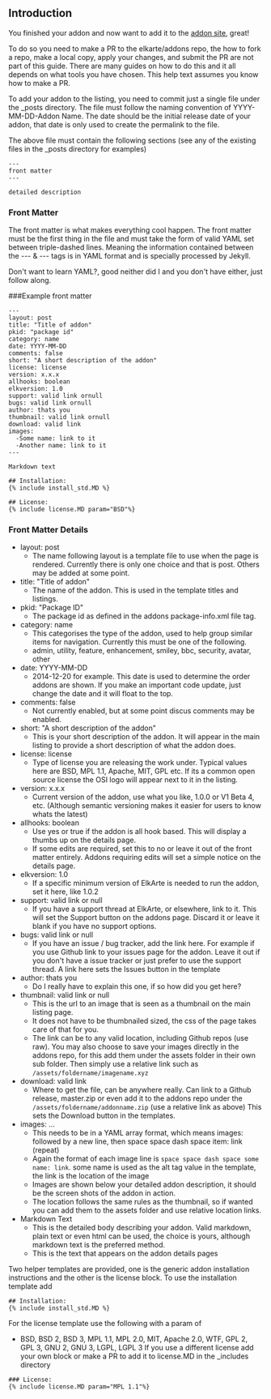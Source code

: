 ## Introduction
You finished your addon and now want to add it to the [addon site](http://addons.elkarte.net), great!  
  
To do so you need to make a PR to the elkarte/addons repo, the how to fork a repo, make a local copy, apply your changes, and submit the PR are not part of this guide. There are many guides on how to do this and it all depends on what tools you have chosen. This help text assumes you know how to make a PR.  
  
To add your addon to the listing, you need to commit just a single file under the _posts directory. The file must follow the naming convention of YYYY-MM-DD-Addon Name. The date should be the initial release date of your addon, that date is only used to create the permalink to the file.  
  
The above file must contain the following sections (see any of the existing files in the _posts directory for examples)  
```
---  
front matter  
---  
  
detailed description  
``` 
### Front Matter
The front matter is what makes everything cool happen. The front matter must be the first thing in the file and must take the form of valid YAML set between triple-dashed lines. Meaning the information contained between the --- & --- tags is in YAML format and is specially processed by Jekyll.

Don't want to learn YAML?, good neither did I and you don't have either, just follow along.  
  
###Example front matter
```
---  
layout: post  
title: "Title of addon"  
pkid: "package id"  
category: name  
date: YYYY-MM-DD  
comments: false  
short: "A short description of the addon"  
license: license  
version: x.x.x  
allhooks: boolean  
elkversion: 1.0  
support: valid link ornull  
bugs: valid link ornull  
author: thats you  
thumbnail: valid link ornull  
download: valid link  
images:  
  -Some name: link to it  
  -Another name: link to it  
---  
  
Markdown text  
  
## Installation:  
{% include install_std.MD %}  
  
## License:  
{% include license.MD param="BSD"%}  
```
### Front Matter Details
* layout: post  
	* The name following layout is a template file to use when the page is rendered. Currently there is only one choice and that is post. Others may be added at
some point.
* title: "Title of addon"  
	* The name of the addon. This is used in the template titles and listings.
* pkid: "Package ID"
	* The package id as defined in the addons package-info.xml file <id> tag.
* category: name  
	* This categorises the type of the addon, used to help group similar items for navigation. Currently this must be one of the following.
	* admin, utility, feature, enhancement, smiley, bbc, security, avatar, other
* date: YYYY-MM-DD  
	* 2014-12-20 for example. This date is used to determine the order addons are shown. If you make an important code update, just change the date and it will float to the top.
* comments: false  
	* Not currently enabled, but at some point discus comments may be enabled.
* short: "A short description of the addon"  
	* This is your short description of the addon. It will appear in the main listing to provide a short description of what the addon does.
* license: license  
	* Type of license you are releasing the work under. Typical values here are BSD, MPL 1.1, Apache, MIT, GPL etc. If its a common open source license the OSI logo will appear next to it in the listing.
* version: x.x.x  
	* Current version of the addon, use what you like, 1.0.0 or V1 Beta 4, etc. (Although semantic versioning makes it easier for users to know whats the latest)
* allhooks: boolean  
	* Use yes or true if the addon is all hook based. This will display a thumbs up on the details page.
	* If some edits are required, set this to no or leave it out of the front matter entirely. Addons requiring edits will set a simple notice on the details page.
* elkversion: 1.0  
	* If a specific minimum version of ElkArte is needed to run the addon, set it here, like 1.0.2
* support: valid link or null  
	* If you have a support thread at ElkArte, or elsewhere, link to it. This will set the Support button on the addons page. Discard it or leave it blank if you have no support options.
* bugs: valid link or null  
	* If you have an issue / bug tracker, add the link here. For example if you use Github link to your issues page for the addon. Leave it out if you don't have a
issue tracker or just prefer to use the support thread. A link here sets the Issues button in the template
* author: thats you  
	* Do I really have to explain this one, if so how did you get here?
* thumbnail: valid link or null  
	* This is the url to an image that is seen as a thumbnail on the main listing page.
	* It does not have to be thumbnailed sized, the css of the page takes care of that for you.
	* The link can be to any valid location, including Github repos (use raw). You may also choose to save your images directly in the addons repo, for this add them under the assets folder in their own sub folder. Then simply use a relative link such as ```/assets/foldername/imagename.xyz```
* download: valid link  
	* Where to get the file, can be anywhere really. Can link to a Github release, master.zip or even add it to the addons repo under the ```/assets/foldername/addonname.zip``` (use a relative link as above) This sets the Download button in the templates.
* images: ...  
	* This needs to be in a YAML array format, which means images: followed by a new line, then space space dash space item: link (repeat)
	* Again the format of each image line is ```space space dash space some name: link```. some name is used as the alt tag value in the template, the link is the location of the image
	* Images are shown below your detailed addon description, it should be the screen shots of the addon in action.
	* The location follows the same rules as the thumbnail, so if wanted you can add them to the assets folder and use relative location links.
* Markdown Text  
	* This is the detailed body describing your addon. Valid markdown, plain text or even html can be used, the choice is yours, although markdown text is the preferred method.
	* This is the text that appears on the addon details pages
  
Two helper templates are provided, one is the generic addon installation instructions and the other is the license block. To use the installation template add  
```
## Installation:  
{% include install_std.MD %}  
```
For the license template use the following with a param of  
* BSD, BSD 2, BSD 3, MPL 1.1, MPL 2.0, MIT, Apache 2.0, WTF, GPL 2, GPL 3, GNU 2, GNU 3, LGPL, LGPL 3 If you use a different license
add your own block or make a PR to add it to license.MD in the _includes directory
```
### License:  
{% include license.MD param="MPL 1.1"%} 
```

